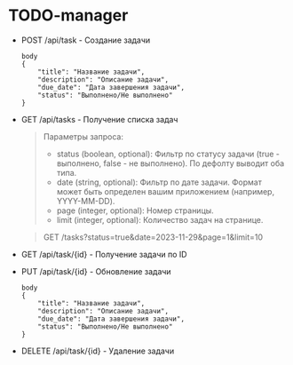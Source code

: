 # TODO-manager

- POST /api/task - Создание задачи
    ```
    body
    {
        "title": "Название задачи",
        "description": "Описание задачи",
        "due_date": "Дата завершения задачи",
        "status": "Выполнено/Не выполнено"
    }
    ```
- GET /api/tasks - Получение списка задач
    > Параметры запроса:
  > - status (boolean, optional): Фильтр по статусу задачи (true - выполнено, false - не выполнено). По дефолту выводит оба типа.
  > - date (string, optional): Фильтр по дате задачи. Формат может быть определен вашим приложением (например, YYYY-MM-DD).
  > - page (integer, optional): Номер страницы. 
  > - limit (integer, optional): Количество задач на странице. 

  >GET /tasks?status=true&date=2023-11-29&page=1&limit=10
- GET /api/task/{id} - Получение задачи по ID
- PUT /api/task/{id} - Обновление задачи
    ```
    body
    {
        "title": "Название задачи",
        "description": "Описание задачи",
        "due_date": "Дата завершения задачи",
        "status": "Выполнено/Не выполнено"
    }
    ```
- DELETE /api/task/{id} - Удаление задачи